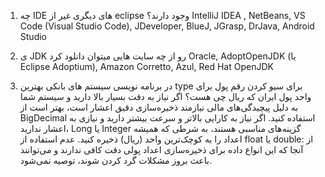 1) چه IDE های دیگری غیر از eclipse وجود دارند؟
IntelliJ IDEA , NetBeans, VS Code (Visual Studio Code), JDeveloper,  BlueJ, JGrasp, DrJava, Android Studio

2) ی JDK رو از چه سایت هایی میتوان دانلود کرد
Oracle, AdoptOpenJDK (یا Eclipse Adoptium), Amazon Corretto, Azul, Red Hat OpenJDK

3) در برنامه نویسی سیستم های بانکی بهترین type برای سیو کردن رقم پول برای واحد پول ایران که ریال چی هست؟
اگر نیاز به دقت بسیار بالا دارید و سیستم شما به دلیل پیچیدگی‌های مالی نیازمند ذخیره‌سازی دقیق اعشار است، بهتر است از BigDecimal استفاده کنید.
اگر نیاز به کارایی بالاتر و سرعت بیشتر دارید و نیازی به اعشار ندارید، Long یا Integer گزینه‌های مناسبی هستند، به شرطی که همیشه اعداد را به کوچک‌ترین واحد (ریال) ذخیره کنید.
عدم استفاده از float یا double: از آنجا که این انواع داده برای ذخیره‌سازی اعداد پولی دقت کافی ندارند و می‌توانند باعث بروز مشکلات گرد کردن شوند، توصیه نمی‌شود.
